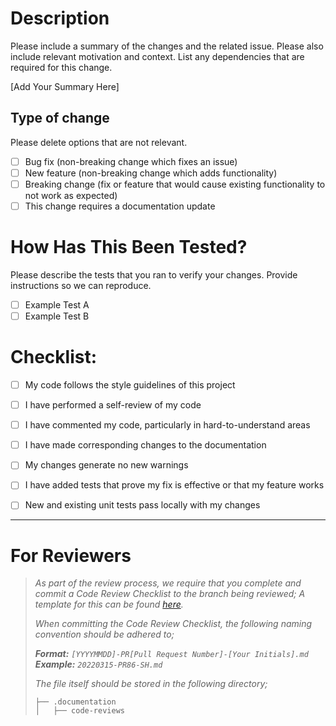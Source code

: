 # Description

Please include a summary of the changes and the related issue. Please also include relevant motivation and context. List any dependencies that are required for this change.

[Add Your Summary Here]

## Type of change

Please delete options that are not relevant.

- [ ] Bug fix (non-breaking change which fixes an issue)
- [ ] New feature (non-breaking change which adds functionality)
- [ ] Breaking change (fix or feature that would cause existing functionality to not work as expected)
- [ ] This change requires a documentation update

# How Has This Been Tested?

Please describe the tests that you ran to verify your changes. Provide instructions so we can reproduce. 

- [ ] Example Test A
- [ ] Example Test B

# Checklist:

- [ ] My code follows the style guidelines of this project
- [ ] I have performed a self-review of my code
- [ ] I have commented my code, particularly in hard-to-understand areas
- [ ] I have made corresponding changes to the documentation
- [ ] My changes generate no new warnings
- [ ] I have added tests that prove my fix is effective or that my feature works
- [ ] New and existing unit tests pass locally with my changes


---
# For Reviewers
>
>_As part of the review process, we require that you complete and commit a Code Review Checklist to the branch being reviewed; A template for this can be found [here](https://raw.githubusercontent.com/Intellicoreltd/.github/master/code_review_template.md)._
>
>_When committing the Code Review Checklist, the following naming convention should be adhered to;_
>
>_**Format:** `[YYYYMMDD]-PR[Pull Request Number]-[Your Initials].md`_ \
>_**Example:** `20220315-PR86-SH.md`_
>
>_The file itself should be stored in the following directory;_
>```
>├── .documentation
>│   ├── code-reviews
>```
